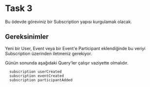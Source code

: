 # Task 3

Bu ödevde göreviniz bir Subscription yapısı kurgulamak olacak.



## Gereksinimler

Yeni bir User, Event veya bir Event'e Participant eklendiğinde bu veriyi Subscription üzerinden iletmeniz gerekiyor.


Günün sonunda aşağıdaki Query'ler çalışır vaziyette olmalıdır.

```
  subscription userCreated
  subscription eventCreated
  subscription participantAdded
  
```
